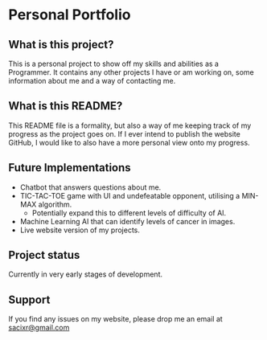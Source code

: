 # Personal Portfolio

## What is this project?
This is a personal project to show off my skills and abilities as a Programmer. It contains any other projects I have or am working on, some information about me and a way of contacting me.

## What is this README?
This README file is a formality, but also a way of me keeping track of my progress as the project goes on. If I ever intend to publish the website GitHub, I would like to also have a more personal view onto my progress.

## Future Implementations
- Chatbot that answers questions about me.
- TIC-TAC-TOE game with UI and undefeatable opponent, utilising a MIN-MAX algorithm.
    - Potentially expand this to different levels of difficulty of AI.
- Machine Learning AI that can identify levels of cancer in images.
- Live website version of my projects.

## Project status
Currently in very early stages of development.

## Support
If you find any issues on my website, please drop me an email at sacixr@gmail.com
